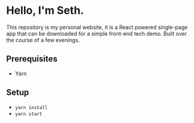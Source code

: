 # Hello, I'm Seth.

This repository is my personal website, it is a React powered single-page app that can be downloaded for a simple front-end tech demo. Built over the course of a few evenings.

## Prerequisites

- Yarn

## Setup

- `yarn install`
- `yarn start`
